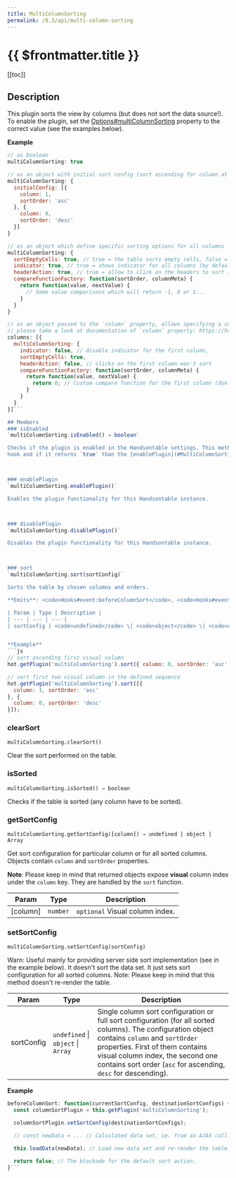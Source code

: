 ```yaml
---
title: MultiColumnSorting
permalink: /8.3/api/multi-column-sorting
---
```


# {{ $frontmatter.title }}

[[toc]]

## Description


This plugin sorts the view by columns (but does not sort the data source!). To enable the plugin, set the
[Options#multiColumnSorting](Options#multiColumnSorting) property to the correct value (see the examples below).


**Example**  
```js
// as boolean
multiColumnSorting: true

// as an object with initial sort config (sort ascending for column at index 1 and then sort descending for column at index 0)
multiColumnSorting: {
  initialConfig: [{
    column: 1,
    sortOrder: 'asc'
  }, {
    column: 0,
    sortOrder: 'desc'
  }]
}

// as an object which define specific sorting options for all columns
multiColumnSorting: {
  sortEmptyCells: true, // true = the table sorts empty cells, false = the table moves all empty cells to the end of the table (by default)
  indicator: true, // true = shows indicator for all columns (by default), false = don't show indicator for columns
  headerAction: true, // true = allow to click on the headers to sort (by default), false = turn off possibility to click on the headers to sort
  compareFunctionFactory: function(sortOrder, columnMeta) {
    return function(value, nextValue) {
      // Some value comparisons which will return -1, 0 or 1...
    }
  }
}

// as an object passed to the `column` property, allows specifying a custom options for the desired column.
// please take a look at documentation of `column` property: https://handsontable.com/docs/Options.html#columns
columns: [{
  multiColumnSorting: {
    indicator: false, // disable indicator for the first column,
    sortEmptyCells: true,
    headerAction: false, // clicks on the first column won't sort
    compareFunctionFactory: function(sortOrder, columnMeta) {
      return function(value, nextValue) {
        return 0; // Custom compare function for the first column (don't sort)
      }
    }
  }
}]```

## Members
### isEnabled
`multiColumnSorting.isEnabled() ⇒ boolean`

Checks if the plugin is enabled in the Handsontable settings. This method is executed in [Hooks#beforeInit](Hooks#beforeInit)
hook and if it returns `true` than the [enablePlugin](#MultiColumnSorting+enablePlugin) method is called.



### enablePlugin
`multiColumnSorting.enablePlugin()`

Enables the plugin functionality for this Handsontable instance.



### disablePlugin
`multiColumnSorting.disablePlugin()`

Disables the plugin functionality for this Handsontable instance.



### sort
`multiColumnSorting.sort(sortConfig)`

Sorts the table by chosen columns and orders.

**Emits**: <code>Hooks#event:beforeColumnSort</code>, <code>Hooks#event:afterColumnSort</code>  

| Param | Type | Description |
| --- | --- | --- |
| sortConfig | <code>undefined</code> \| <code>object</code> \| <code>Array</code> | Single column sort configuration or full sort configuration (for all sorted columns). The configuration object contains `column` and `sortOrder` properties. First of them contains visual column index, the second one contains sort order (`asc` for ascending, `desc` for descending). **Note**: Please keep in mind that every call of `sort` function set an entirely new sort order. Previous sort configs aren't preserved. |


**Example**  
```js
// sort ascending first visual column
hot.getPlugin('multiColumnSorting').sort({ column: 0, sortOrder: 'asc' });

// sort first two visual column in the defined sequence
hot.getPlugin('multiColumnSorting').sort([{
  column: 1, sortOrder: 'asc'
}, {
  column: 0, sortOrder: 'desc'
}]);
```

### clearSort
`multiColumnSorting.clearSort()`

Clear the sort performed on the table.



### isSorted
`multiColumnSorting.isSorted() ⇒ boolean`

Checks if the table is sorted (any column have to be sorted).



### getSortConfig
`multiColumnSorting.getSortConfig([column]) ⇒ undefined | object | Array`

Get sort configuration for particular column or for all sorted columns. Objects contain `column` and `sortOrder` properties.

**Note**: Please keep in mind that returned objects expose **visual** column index under the `column` key. They are handled by the `sort` function.


| Param | Type | Description |
| --- | --- | --- |
| [column] | <code>number</code> | `optional` Visual column index. |



### setSortConfig
`multiColumnSorting.setSortConfig(sortConfig)`

Warn: Useful mainly for providing server side sort implementation (see in the example below). It doesn't sort the data set. It just sets sort configuration for all sorted columns.
Note: Please keep in mind that this method doesn't re-render the table.


| Param | Type | Description |
| --- | --- | --- |
| sortConfig | <code>undefined</code> \| <code>object</code> \| <code>Array</code> | Single column sort configuration or full sort configuration (for all sorted columns). The configuration object contains `column` and `sortOrder` properties. First of them contains visual column index, the second one contains sort order (`asc` for ascending, `desc` for descending). |


**Example**  
```js
beforeColumnSort: function(currentSortConfig, destinationSortConfigs) {
  const columnSortPlugin = this.getPlugin('multiColumnSorting');

  columnSortPlugin.setSortConfig(destinationSortConfigs);

  // const newData = ... // Calculated data set, ie. from an AJAX call.

  this.loadData(newData); // Load new data set and re-render the table.

  return false; // The blockade for the default sort action.
}```

